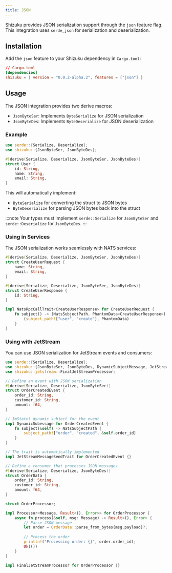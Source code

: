 ```yaml
---
title: JSON
---
```


Shizuku provides JSON serialization support through the `json` feature flag. This integration uses `serde_json` for serialization and deserialization.

## Installation

Add the `json` feature to your Shizuku dependency in `Cargo.toml`:

```toml ins="\"json\""
// Cargo.toml
[dependencies]
shizuku = { version = "0.0.2-alpha.2", features = ["json"] }
```

## Usage

The JSON integration provides two derive macros:
- `JsonByteSer`: Implements `ByteSerialize` for JSON serialization
- `JsonByteDes`: Implements `ByteDeserialize` for JSON deserialization

### Example

```rust ins="JsonByteSer, JsonByteDes"
use serde::{Serialize, Deserialize};
use shizuku::{JsonByteSer, JsonByteDes};

#[derive(Serialize, Deserialize, JsonByteSer, JsonByteDes)]
struct User {
    id: String,
    name: String,
    email: String,
}
```

This will automatically implement:
- `ByteSerialize` for converting the struct to JSON bytes
- `ByteDeserialize` for parsing JSON bytes back into the struct

:::note
Your types must implement `serde::Serialize` for `JsonByteSer` and `serde::Deserialize` for `JsonByteDes`.
:::

### Using in Services

The JSON serialization works seamlessly with NATS services:

```rust
#[derive(Serialize, Deserialize, JsonByteSer, JsonByteDes)]
struct CreateUserRequest {
    name: String,
    email: String,
}

#[derive(Serialize, Deserialize, JsonByteSer, JsonByteDes)]
struct CreateUserResponse {
    id: String,
}

impl NatsRpcCallTrait<CreateUserResponse> for CreateUserRequest {
    fn subject() -> (NatsSubjectPath, PhantomData<CreateUserResponse>) {
        (subject_path!["user", "create"], PhantomData)
    }
}
```


### Using with JetStream

You can use JSON serialization for JetStream events and consumers:

```rust
use serde::{Serialize, Deserialize};
use shizuku::{JsonByteSer, JsonByteDes, DynamicSubjectMessage, JetStreamMessageSendTrait};
use shizuku::jetstream::FinalJetStreamProcessor;

// Define an event with JSON serialization
#[derive(Serialize, Deserialize, JsonByteSer)]
struct OrderCreatedEvent {
    order_id: String,
    customer_id: String,
    amount: f64,
}

// ImStatnt dynamic subject for the event
impl DynamicSubessage for OrderCreatedEvent {
    fn subject(&self) -> NatsSubjectPath {
        subject_path!["order", "created", &self.order_id]
    }
}

// The trait is automatically implemented
impl JetStreamMessageSendTrait for OrderCreatedEvent {}

// Define a consumer that processes JSON messages
#[derive(Serialize, Deserialize, JsonByteDes)]
struct OrderData {
    order_id: String,
    customer_id: String,
    amount: f64,
}

struct OrderProcessor;

impl Processor<Message, Result<(), Error>> for OrderProcessor {
    async fn process(&self, msg: Message) -> Result<(), Error> {
        // Parse JSON message
        let order = OrderData::parse_from_bytes(msg.payload)?;
        
        // Process the order
        println!("Processing order: {}", order.order_id);
        Ok(())
    }
}

impl FinalJetStreamProcessor for OrderProcessor {}
```

